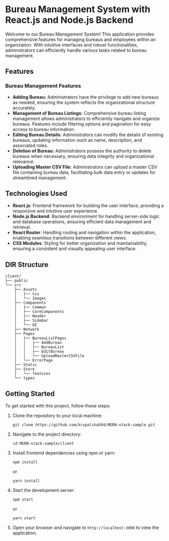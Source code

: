 # Bureau Management System with React.js and Node.js Backend

Welcome to our Bureau Management System! This application provides comprehensive features for managing bureaus and employees within an organization. With intuitive interfaces and robust functionalities, administrators can efficiently handle various tasks related to bureau management.

## Features

### Bureau Management Features

- **Adding Bureau:** Administrators have the privilege to add new bureaus as needed, ensuring the system reflects the organizational structure accurately.
- **Management of Bureau Listings:** Comprehensive bureau listing management allows administrators to efficiently navigate and organize bureaus. Features include filtering options and pagination for easy access to bureau information.
- **Editing Bureau Details:** Administrators can modify the details of existing bureaus, updating information such as name, description, and associated roles.
- **Deletion of Bureau:** Administrators possess the authority to delete bureaus when necessary, ensuring data integrity and organizational relevance.
- **Uploading Master CSV File:** Administrators can upload a master CSV file containing bureau data, facilitating bulk data entry or updates for streamlined management.

## Technologies Used

- **React.js**: Frontend framework for building the user interface, providing a responsive and intuitive user experience.
- **Node.js Backend**: Backend environment for handling server-side logic and database operations, ensuring efficient data management and retrieval.
- **React Router**: Handling routing and navigation within the application, enabling seamless transitions between different views.
- **CSS Modules**: Styling for better organization and maintainability, ensuring a consistent and visually appealing user interface.


## DIR Structure
```
client/
├── public
└── src
    ├── Assets
    │   ├── Css
    │   └── Images
    ├── Components
    │   ├── Common
    │   ├── CoreComponents
    │   ├── Header
    │   ├── Sidebar
    │   └── UI
    ├── Network
    ├── Pages
    │   ├── BureauListPages
    │   │   ├── AddBureau
    │   │   ├── BureauList
    │   │   ├── EditBureau
    │   │   └── UploadMasterCSVFile
    │   └── ErrorPage
    ├── Static
    ├── Store
    │   └── features
    └── types
```

## Getting Started

To get started with this project, follow these steps:

1. Clone the repository to your local machine:

    ```
    git clone https://github.com/krupalshah94/MERN-stack-sample.git
    ```

2. Navigate to the project directory:

    ```
    cd MERN-stack-sample/client
    ```

3. Install frontend dependencies using npm or yarn:

    ```
    npm install
    ```

    or

    ```
    yarn install
    ```

4. Start the development server:

    ```
    npm start
    ```

    or

    ```
    yarn start
    ```

5. Open your browser and navigate to `http://localhost:3000` to view the application.